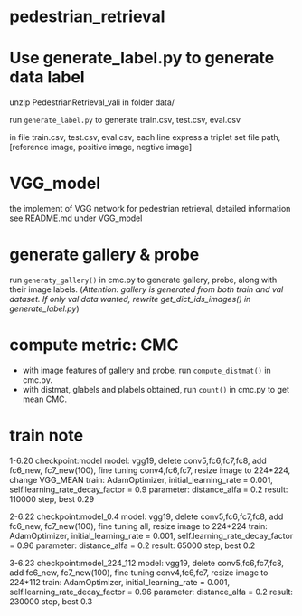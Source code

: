 # pedestrian_retrieval


# Use generate_label.py to generate data label

unzip PedestrianRetrieval_vali in folder data/

run `generate_label.py` to generate train.csv, test.csv, eval.csv

in file train.csv, test.csv, eval.csv, each line express a triplet set file path, [reference image, positive image, negtive image]

# VGG_model
the implement of VGG network for pedestrian retrieval, detailed information see README.md under VGG_model

# generate gallery & probe
run `generaty_gallery()` in cmc.py to generate gallery, probe, along with their image labels.
(_Attention: gallery is generated from both train and val dataset. If only val data wanted, rewrite get_dict_ids_images() in generate_label.py_)

# compute metric: CMC
- with image features of gallery and probe, run `compute_distmat()` in cmc.py.
- with distmat, glabels and plabels obtained, run `count()` in cmc.py to get mean CMC.

# train note
1-6.20
checkpoint:model
model: vgg19, delete conv5,fc6,fc7,fc8, add fc6_new, fc7_new(100),  fine tuning conv4,fc6,fc7, resize image to 224*224, change VGG_MEAN
train: AdamOptimizer, initial_learning_rate = 0.001, self.learning_rate_decay_factor = 0.9
parameter: distance_alfa = 0.2
result: 110000 step, best 0.29

2-6.22
checkpoint:model_0.4
model: vgg19, delete conv5,fc6,fc7,fc8, add fc6_new, fc7_new(100),  fine tuning all, resize image to 224*224
train: AdamOptimizer, initial_learning_rate = 0.001, self.learning_rate_decay_factor = 0.96
parameter: distance_alfa = 0.2
result: 65000 step, best 0.2

3-6.23
checkpoint:model_224_112
model: vgg19, delete conv5,fc6,fc7,fc8, add fc6_new, fc7_new(100),  fine tuning conv4,fc6,fc7, resize image to 224*112
train: AdamOptimizer, initial_learning_rate = 0.001, self.learning_rate_decay_factor = 0.96
parameter: distance_alfa = 0.2
result: 230000 step, best 0.3